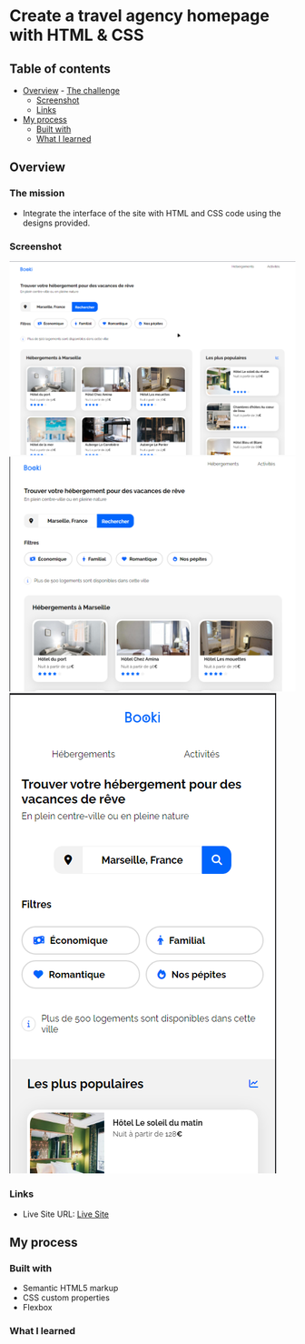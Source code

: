 # Create a travel agency homepage with HTML & CSS

## Table of contents

- [Overview](#overview) - [The challenge](#the-challenge)
  - [Screenshot](#screenshot)
  - [Links](#links)
- [My process](#my-process)
  - [Built with](#built-with)
  - [What I learned](#what-i-learned)

## Overview

### The mission

- Integrate the interface of the site with HTML and CSS code using the designs provided.

### Screenshot

![Desktop](./screenshots/desktop.png)
![Tablet](./screenshots/tablet.png)
![Mobile](./screenshots/mobile.png)

### Links

- Live Site URL: [Live Site](https://frabjous-lolly-2f6960.netlify.app/)

## My process

### Built with

- Semantic HTML5 markup
- CSS custom properties
- Flexbox

### What I learned
